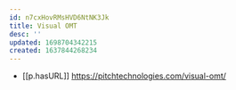 ```yaml
---
id: n7cxHovRMsHVD6NtNK3Jk
title: Visual OMT
desc: ''
updated: 1698704342215
created: 1637844268234
---
```




- [[p.hasURL]] https://pitchtechnologies.com/visual-omt/
